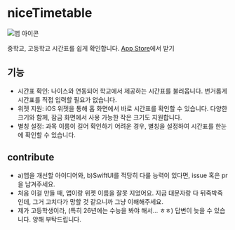 #  niceTimetable

![앱 아이콘](https://github.com/user-attachments/assets/a036f9b4-ee5b-4cc9-9569-9aa32f0e4784)

중학교, 고등학교 시간표를 쉽게 확인합니다.
[App Store](https://apps.apple.com/kr/app/id6753567120)에서 받기

## 기능
- 시간표 확인: 나이스와 연동되어 학교에서 제공하는 시간표를 불러옵니다. 번거롭게 시간표를 직접 입력할 필요가 없습니다.
- 위젯 지원: iOS 위젯을 통해 홈 화면에서 바로 시간표를 확인할 수 있습니다. 다양한 크기와 함께, 잠금 화면에서 사용 가능한 작은 크기도 지원합니다.
- 별칭 설정: 과목 이름이 길어 확인하기 어려운 경우, 별칭을 설정하여 시간표를 한눈에 확인할 수 있습니다.

## contribute
- a)앱을 개선할 아이디어와, b)SwiftUI를 적당히 다룰 능력이 있다면, issue 혹은 pr을 남겨주세요.
- 처음 이걸 만들 때, 앱이랑 위젯 이름을 잘못 지었어요. 지금 대문자랑 다 뒤죽박죽인데, 그거 고치다가 망할 것 같으니까 그냥 이해해주세요.
- 제가 고등학생이라, (특히 26년에는 수능을 봐야 해서... ㅎㅎ) 답변이 늦을 수 있습니다. 양해 부탁드립니다.

